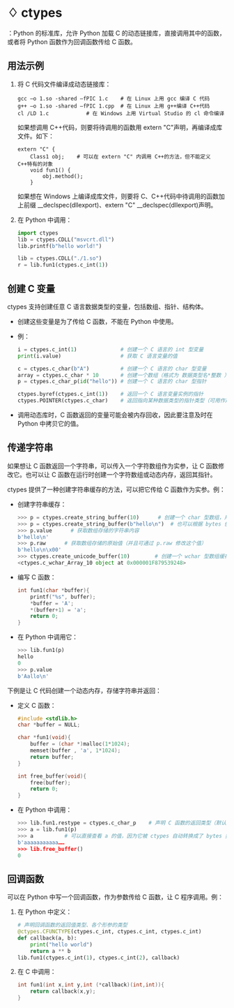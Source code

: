 # ♢ ctypes

：Python 的标准库，允许 Python 加载 C 的动态链接库，直接调用其中的函数，或者将 Python 函数作为回调函数传给 C 函数。


## 用法示例

1. 将 C 代码文件编译成动态链接库：

    ```
    gcc –o 1.so -shared –fPIC 1.c    # 在 Linux 上用 gcc 编译 C 代码
    g++ –o 1.so -shared –fPIC 1.cpp  # 在 Linux 上用 g++编译 C++代码
    cl /LD 1.c            # 在 Windows 上用 Virtual Studio 的 cl 命令编译
    ```

    如果想调用 C++代码，则要将待调用的函数用 extern "C"声明，再编译成库文件。如下：

    ```
    extern "C" {
        Class1 obj;    # 可以在 extern "C" 内调用 C++的方法，但不能定义 C++特有的对象
        void fun1() {
            obj.method();
        }
    ```
    
    如果想在 Windows 上编译成库文件，则要将 C、C++代码中待调用的函数加上前缀 __declspec(dllexport)、extern "C" __declspec(dllexport)声明。

2. 在 Python 中调用：

    ```python
    import ctypes
    lib = ctypes.CDLL("msvcrt.dll")
    lib.printf(b"hello world!")

    lib = ctypes.CDLL("./1.so")
    r = lib.fun1(ctypes.c_int(1))
    ```

## 创建 C 变量

ctypes 支持创建任意 C 语言数据类型的变量，包括数组、指针、结构体。
- 创建这些变量是为了传给 C 函数，不能在 Python 中使用。
- 例：

    ```python
    i = ctypes.c_int(1)              # 创建一个 C 语言的 int 型变量
    print(i.value)                   # 获取 C 语言变量的值

    c = ctypes.c_char(b"A")          # 创建一个 C 语言的 char 型变量
    array = ctypes.c_char * 10       # 创建一个数组（格式为 数据类型名*整数 ）
    p = ctypes.c_char_p(id("hello")) # 创建一个 C 语言的 char 型指针

    ctypes.byref(ctypes.c_int(1))    # 返回一个 C 语言变量实例的指针
    ctypes.POINTER(ctypes.c_char)    # 返回指向某种数据类型的指针类型（可用作声明函数原型）
    ```
- 调用动态库时，C 函数返回的变量可能会被内存回收，因此要注意及时在 Python 中拷贝它的值。

## 传递字符串

如果想让 C 函数返回一个字符串，可以传入一个字符数组作为实参，让 C 函数修改它。也可以让 C 函数在运行时创建一个字符数组或动态内存，返回其指针。

ctypes 提供了一种创建字符串缓存的方法，可以把它传给 C 函数作为实参。例：
- 创建字符串缓存：

    ```python
    >>> p = ctypes.create_string_buffer(10)      # 创建一个 char 型数组，用作缓存，长度为 10
    >>> p = ctypes.create_string_buffer(b"hello\n")  # 也可以根据 bytes 创建数组缓存
    >>> p.value      # 获取数组存储的字符串内容
    b'hello\n'
    >>> p.raw      # 获取数组存储的原始值（并且可通过 p.raw 修改这个值）
    b'hello\n\x00'
    >>> ctypes.create_unicode_buffer(10)        # 创建一个 wchar 型数组缓存
    <ctypes.c_wchar_Array_10 object at 0x000001F879539248>
    ```

- 编写 C 函数：

    ```C
    int fun1(char *buffer){  
        printf("%s", buffer);
        *buffer = 'A';
        *(buffer+1) = 'a';
        return 0;
    }
    ```

- 在 Python 中调用它：

    ```python
    >>> lib.fun1(p)
    hello
    0
    >>> p.value
    b'Aallo\n'
    ```

下例是让 C 代码创建一个动态内存，存储字符串并返回：

- 定义 C 函数：

    ```C
    #include <stdlib.h>
    char *buffer = NULL;

    char *fun1(void){
        buffer = (char *)malloc(1*1024);
        memset(buffer , 'a', 1*1024);
        return buffer;
    }

    int free_buffer(void){
        free(buffer);
        return 0;
    }
    ```

- 在 Python 中调用：

    ```python
    >>> lib.fun1.restype = ctypes.c_char_p    # 声明 C 函数的返回类型（默认采用 int 型）
    >>> a = lib.fun1(p)
    >>> a          # 可以直接查看 a 的值，因为它被 ctypes 自动转换成了 bytes 类型
    b'aaaaaaaaaaa……
    >>> lib.free_buffer()
    0
    ```

## 回调函数

可以在 Python 中写一个回调函数，作为参数传给 C 函数，让 C 程序调用。例：
1. 在 Python 中定义：

    ```python
    # 声明回调函数的返回值类型、各个形参的类型
    @ctypes.CFUNCTYPE(ctypes.c_int, ctypes.c_int, ctypes.c_int)
    def callback(a, b):
        print("hello world")
        return a ** b
    lib.fun1(ctypes.c_int(1), ctypes.c_int(2), callback)
    ```

2. 在 C 中调用：

    ```C
    int fun1(int x,int y,int (*callback)(int,int)){
        return callback(x,y);
    }
    ```
